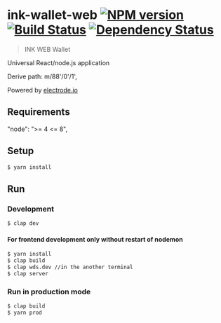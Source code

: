 # ink-wallet-web [![NPM version][npm-image]][npm-url] [![Build Status][travis-image]][travis-url] [![Dependency Status][daviddm-image]][daviddm-url]

> INK WEB Wallet

Universal React/node.js application 

Derive path: m/88'/0'/1',

Powered by [electrode.io](http://www.electrode.io/)
## Requirements
"node": ">= 4 <= 8",
## Setup

```sh
$ yarn install
```

## Run 

### Development
```sh
$ clap dev 
```

#### For frontend development only without restart of nodemon

```sh
$ yarn install
$ clap build
$ clap wds.dev //in the another terminal
$ clap server


```

### Run in production mode
```sh
$ clap build
$ yarn prod 
```

[npm-image]: https://badge.fury.io/js/qtum-web.svg
[npm-url]: https://npmjs.org/package/qtum-web
[travis-image]: https://travis-ci.org/EvercodeLab/qtum-web.svg?branch=master
[travis-url]: https://travis-ci.org/EvercodeLab/qtum-web
[daviddm-image]: https://david-dm.org/EvercodeLab/qtum-web.svg?theme=shields.io
[daviddm-url]: https://david-dm.org/EvercodeLab/qtum-web
